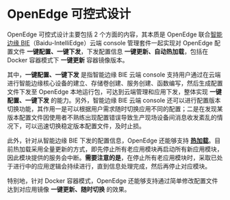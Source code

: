 # OpenEdge 可控式设计

OpenEdge 可控式设计主要包括 2 个方面的内容，其本质是 OpenEdge 联合[智能边缘 BIE](https://cloud.baidu.com/product/bie.html)（Baidu-IntelliEdge）云端 console 管理套件一起实现对 OpenEdge 配置文件 **一键配置、一键下发**，下发配置信息 **一键更新、自动热加载**，包括在 Docker 容器模式下 **一键更新** 容器镜像版本。

其中，**一键配置、一键下发** 是指智能边缘 BIE 云端 console 支持用户通过在云端进行智能边缘核心设备的建立、存储卷创建、服务创建、函数编写，然后生成配置文件下发至 OpenEdge 本地运行包，可达到云端管理和应用下发，整体实现 **一键配置、一键下发** 的能力。另外，智能边缘 BIE 云端 console 还可以进行配置版本切换功能，其作用一是可以根据用户需求随时切换应用不同的配置；二是在发现某版本配置文件因使用者不熟练出现配置错误导致生产现场设备间消息收发紊乱的情况下，可以迅速切换稳定版本配置文件，及时止损。

此外，针对从智能边缘 BIE 下发的配置信息，OpenEdge 还能够支持 **[热加载](./OpenEdge-design.md)**。目前热加载采用全量更新的方式，即先停止所有老应用模块再启动所有新应用模块，因此模块提供的服务会中断。**需要注意的是**，在停止所有老应用模块时，采取已处于进行中的应用逻辑会持续进行，直到信息处理完成，然后再停止对应模块。

特别地，针对 Docker 容器模式，OpenEdge 还能够支持通过简单修改配置文件达到对应用镜像 **一键更新、随时切换** 的效果。
